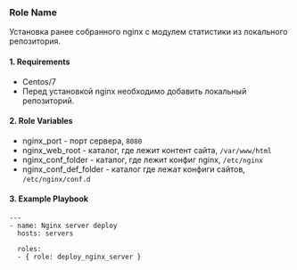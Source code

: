 ### Role Name

Установка ранее собранного nginx с модулем статистики из локального репозитория.

#### 1. Requirements

- Centos/7
- Перед установкой nginx необходимо добавить локальный репозиторий.

#### 2. Role Variables

- nginx_port - порт сервера, `8080`
- nginx_web_root - каталог, где лежит контент сайта, `/var/www/html` 
- nginx_conf_folder - каталог, где лежит конфиг nginx, `/etc/nginx`
- nginx_conf_def_folder - каталог где лежат конфиги сайтов, `/etc/nginx/conf.d`

#### 3. Example Playbook

```
---
- name: Nginx server deploy
  hosts: servers

  roles:
  - { role: deploy_nginx_server }
  ```